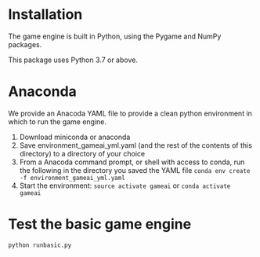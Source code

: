 # Installation

The game engine is built in Python, using the Pygame and NumPy packages.

This package uses Python 3.7 or above.

# Anaconda

We provide an Anacoda YAML file to provide a clean python environment in which to run the game engine. 

1. Download miniconda or anaconda 
2. Save environment_gameai_yml.yaml (and the rest of the contents of this directory) to a directory of your choice
3. From a Anacoda command prompt, or shell with access to conda, run the following in the directory you saved the YAML file
```conda env create -f environment_gameai_yml.yaml```
4. Start the environment:
```source activate gameai```
or
```conda activate gameai```

# Test the basic game engine

```python runbasic.py```
